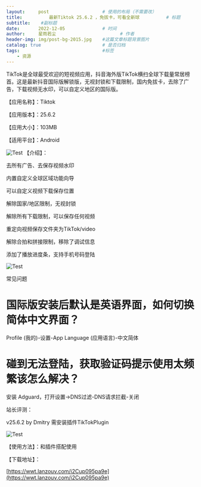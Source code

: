 ```yaml
---
layout:     post   				    # 使用的布局（不需要改）
title:       	最新Tiktok 25.6.2 ，免拔卡，可看全新球			# 标题 
subtitle:    #副标题
date:       2022-12-05 				# 时间
author:     星雨若尘 						# 作者
header-img: img/post-bg-2015.jpg 	#这篇文章标题背景图片
catalog: true 						# 是否归档
tags:								#标签
    - 资源
---
```

TikTok是全球最受欢迎的短视频应用，抖音海外版TikTok横扫全球下载量常居榜首。这是最新抖音国际版解锁版，无视封锁和下载限制，国内免拔卡，去除了广告，下载视频无水印，可以自定义地区的国际版。

【应用名称】：Tiktok

【应用版本】：25.6.2

【应用大小】：103MB

【适用平台】：Android

 ![Test](https://previewengine.zohopublic.com.cn/image/WD/hwvkya4e1d4c6ea69484ca05e5be66047b2b7?width=2046&height=1536) 
【介绍】：

去所有广告、去保存视频水印

内置自定义全球区域功能向导

可以自定义视频下载保存位置

解除国家/地区限制，无视封锁

解除所有下载限制，可以保存任何视频

重定向视频保存文件夹为TikTok/video

解除合拍和拼接限制，移除了调试信息

添加了播放进度条，支持手机号码登陆

 ![Test](https://previewengine.zohopublic.com.cn/image/WD/hwvkycf3cbc70cc52439d9e01e886d7efbae5?width=2046&height=1536) 
 
常见问题

# 国际版安装后默认是英语界面，如何切换简体中文界面？

Profile (我的)-设置-App Language (应用语言)-中文简体

# 碰到无法登陆，获取验证码提示使用太频繁该怎么解决？

安装 Adguard，打开设置->DNS过滤-DNS请求拦截-关闭

站长评测：

v25.6.2 by Dmitry 需安装插件TikTokPlugin

 ![Test](https://previewengine.zohopublic.com.cn/image/WD/hwvky27c454cb9fdf44a6bffad55726455aee?width=2046&height=1536) 
 
【使用方法】：和插件搭配使用

【下载地址】：

[https://wwt.lanzouv.com/i2Cup095pa9e](https://wwt.lanzouv.com/i2Cup095pa9e)

